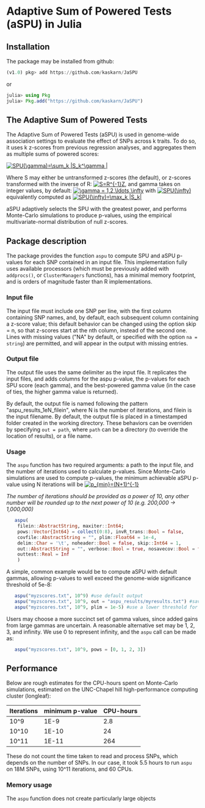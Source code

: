 # Adaptive Sum of Powered Tests (aSPU) in Julia

## Installation

The package may be installed from github:

```julia
(v1.0) pkg> add https://github.com/kaskarn/JaSPU
```
or
```julia
julia> using Pkg
julia> Pkg.add("https://github.com/kaskarn/JaSPU")
```

## The Adaptive Sum of Powered Tests

The Adaptive Sum of Powered Tests (aSPU) is used in genome-wide association
settings to evaluate the effect of SNPs across k traits. To do so, it
uses k z-scores from previous regression analyses, and aggregates them as
multiple sums of powered scores:

<a href="https://www.codecogs.com/eqnedit.php?latex=SPU(\gamma)=\sum_k&space;|S_k^\gamma&space;|" target="_blank"><img src="https://latex.codecogs.com/gif.latex?SPU(\gamma)=\sum_k&space;|S_k^\gamma&space;|" title="SPU(\gamma)=\sum_k |S_k^\gamma |" /></a>

Where S may either be untransformed z-scores (the default), or z-scores transformed with the inverse of R:
<a href="https://www.codecogs.com/eqnedit.php?latex=S=R^{-1}Z" target="_blank"><img src="https://latex.codecogs.com/gif.latex?S=R^{-1}Z" title="S=R^{-1}Z" /></a>, and gamma takes on integer values, by default:
<a href="https://www.codecogs.com/eqnedit.php?latex=\gamma&space;=&space;1,2,\ldots,\infty" target="_blank"><img src="https://latex.codecogs.com/gif.latex?\gamma&space;=&space;1,2,\ldots,\infty" title="\gamma = 1,2,\ldots,\infty" /></a>
with <a href="https://www.codecogs.com/eqnedit.php?latex=SPU(\infty)" target="_blank"><img src="https://latex.codecogs.com/gif.latex?SPU(\infty)" title="SPU(\infty)" /></a>
equivalently computed as <a href="https://www.codecogs.com/eqnedit.php?latex=SPU(\infty)=\max_k&space;|S_k|" target="_blank"><img src="https://latex.codecogs.com/gif.latex?SPU(\infty)=\max_k&space;|S_k|" title="SPU(\infty)=\max_k |S_k|" /></a>

aSPU adaptively selects the SPU with the greatest power, and performs Monte-Carlo simulations to produce p-values,
using the empirical multivariate-normal distribution of null z-scores.

## Package description

The package provides the function `aspu` to compute SPU and aSPU p-values for each SNP contained in an input file. This implementation
fully uses available processors (which must be previously added with `addprocs()`, or `ClusterManagers` functions), has a minimal
memory footprint, and is orders of magnitude faster than R implementations.

### Input file
The input file must include one SNP per line, with the first column containing SNP names, and, by default, each subsequent column
containing  a z-score value; this default behavior can be changed using the option skip = n, so that z-scores start at the nth
column, instead of the second one. Lines with missing values ("NA" by default, or specified with the option `na = string`) are
permitted, and will appear in the output with missing entries.

### Output file
The output file uses the same delimiter as the input file. It replicates the input files, and adds columns for the aspu p-value,
the p-values for each SPU score (each gamma), and the best-powered gamma value (in the case of ties, the higher gamma value is
returned).

By default, the output file is named following the pattern "aspu_results_1eN_filein", where N is the number of iterations,
and filein is the input filename. By default, the output file is placed in a timestamped folder created in the working directory.
These behaviors can be overriden by specifying `out = path`, where `path` can be a directory (to override the location of results), or
a file name.

### Usage

The `aspu` function has two required arguments: a path to the input file, and the number of iterations used to calculate p-values.
Since Monte-Carlo simulations are used to compute p-values, the minimum achievable aSPU p-value using N iterations will be <a href="https://www.codecogs.com/eqnedit.php?latex=p_{min}=(N&plus;1)^{-1}" target="_blank"><img src="https://latex.codecogs.com/gif.latex?p_{min}=(N&plus;1)^{-1}" title="p_{min}=(N+1)^{-1}" /></a>

*The number of iterations should be provided as a power of 10, any other number will be rounded up to the next power of
10 (e.g. 200,000 -> 1,000,000)*

```julia
   aspu(
    filein::AbstractString, maxiter::Int64;                                   #required options
    pows::Vector{Int64} = collect(0:8), invR_trans::Bool = false,             #key aSPU parameters
    covfile::AbstractString = "", plim::Float64 = 1e-4,                       #R estimation options
    delim::Char = '\t', noheader::Bool = false, skip::Int64 = 1,              #input file options
    out::AbstractString = "", verbose::Bool = true, nosavecov::Bool = false,  #output options
    outtest::Real = Inf                                                       #testing/development
    )
```

A simple, common example would be to compute aSPU with default gammas, allowing p-values to well exceed the genome-wide significance threshold of 5e-8:

```julia
   aspu("myzscores.txt", 10^9) #use default output
   aspu("myzscores.txt", 10^9, out = "aspu_results/myresults.txt") #save output to specific destination
   aspu("myzscores.txt", 10^9, plim = 1e-5) #use a lower threshold for null SNPs when computing Z correlation
```

Users may choose a more succinct set of gamma values, since added gains from large gammas are uncertain. A reasonable alternative set may be 1, 2, 3, and infinity. We use 0 to represent infinity, and the `aspu` call can be made as:

```julia
   aspu("myzscores.txt", 10^9, pows = [0, 1, 2, 3])
```

## Performance
Below are rough estimates for the CPU-hours spent on Monte-Carlo simulations, estimated on the UNC-Chapel hill high-performance computing cluster (longleaf):

| Iterations | minimum p-value | CPU-hours |
| ---------- | --------------- | --------- |
| 10^9       | 1E-9            | 2.8       |
| 10^10      | 1E-10           | 24        |
| 10^11      | 1E-11           | 264       |

These do not count the time taken to read and process SNPs, which depends on the number of SNPs. In our case, it took 5.5 hours to run `aspu` on 18M SNPs, using 10^11 iterations, and 60 CPUs.

### Memory usage
The `aspu` function does not create particularly large objects
